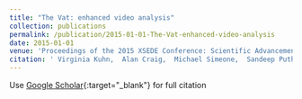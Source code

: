 ```yaml
---
title: "The Vat: enhanced video analysis"
collection: publications
permalink: /publication/2015-01-01-The-Vat-enhanced-video-analysis
date: 2015-01-01
venue: 'Proceedings of the 2015 XSEDE Conference: Scientific Advancements Enabled by Enhanced Cyberinfrastructure'
citation: ' Virginia Kuhn,  Alan Craig,  Michael Simeone,  Sandeep Puthanveetil Satheesan,  Luigi Marini, &quot;The Vat: enhanced video analysis.&quot; Proceedings of the 2015 XSEDE Conference: Scientific Advancements Enabled by Enhanced Cyberinfrastructure, 2015.'
---
```

Use [Google Scholar](https://scholar.google.com/scholar?q=The+Vat:+enhanced+video+analysis){:target="_blank"} for full citation